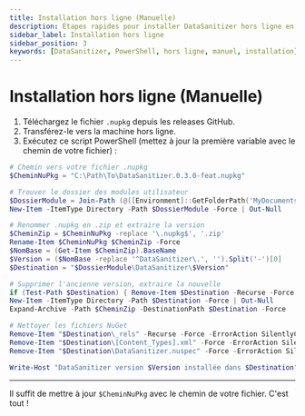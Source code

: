 ```yaml
---
title: Installation hors ligne (Manuelle)
description: Étapes rapides pour installer DataSanitizer hors ligne en utilisant un package téléchargé et un script PowerShell.
sidebar_label: Installation hors ligne
sidebar_position: 3
keywords: [DataSanitizer, PowerShell, hors ligne, manuel, installation]
---
```


# Installation hors ligne (Manuelle)

1. Téléchargez le fichier `.nupkg` depuis les releases GitHub.
2. Transférez-le vers la machine hors ligne.
3. Exécutez ce script PowerShell (mettez à jour la première variable avec le chemin de votre fichier) :

```powershell
# Chemin vers votre fichier .nupkg
$CheminNuPkg = "C:\Path\To\DataSanitizer.0.3.0-feat.nupkg"

# Trouver le dossier des modules utilisateur
$DossierModule = Join-Path (@([Environment]::GetFolderPath('MyDocuments'), (Join-Path $HOME 'Documents')) | Where-Object { $_ -and (Test-Path $_) } | Select-Object -First 1) 'PowerShell\Modules'
New-Item -ItemType Directory -Path $DossierModule -Force | Out-Null

# Renommer .nupkg en .zip et extraire la version
$CheminZip = $CheminNuPkg -replace '\.nupkg$', '.zip'
Rename-Item $CheminNuPkg $CheminZip -Force
$NomBase = (Get-Item $CheminZip).BaseName
$Version = ($NomBase -replace '^DataSanitizer\.', '').Split('-')[0]
$Destination = "$DossierModule\DataSanitizer\$Version"

# Supprimer l'ancienne version, extraire la nouvelle
if (Test-Path $Destination) { Remove-Item $Destination -Recurse -Force }
New-Item -ItemType Directory -Path $Destination -Force | Out-Null
Expand-Archive -Path $CheminZip -DestinationPath $Destination -Force

# Nettoyer les fichiers NuGet
Remove-Item "$Destination\_rels" -Recurse -Force -ErrorAction SilentlyContinue
Remove-Item "$Destination\[Content_Types].xml" -Force -ErrorAction SilentlyContinue
Remove-Item "$Destination\DataSanitizer.nuspec" -Force -ErrorAction SilentlyContinue

Write-Host "DataSanitizer version $Version installée dans $Destination"
```

---
Il suffit de mettre à jour `$CheminNuPkg` avec le chemin de votre fichier. C'est tout !
